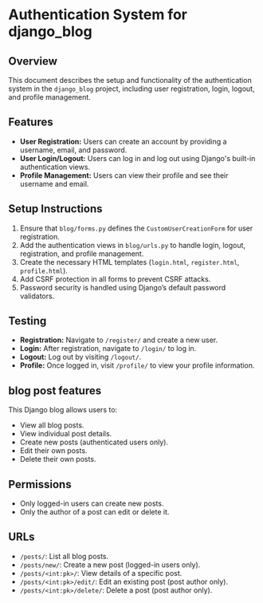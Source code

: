 # Authentication System for django_blog

## Overview
This document describes the setup and functionality of the authentication system in the `django_blog` project, including user registration, login, logout, and profile management.

## Features
- **User Registration:** Users can create an account by providing a username, email, and password.
- **User Login/Logout:** Users can log in and log out using Django's built-in authentication views.
- **Profile Management:** Users can view their profile and see their username and email.

## Setup Instructions
1. Ensure that `blog/forms.py` defines the `CustomUserCreationForm` for user registration.
2. Add the authentication views in `blog/urls.py` to handle login, logout, registration, and profile management.
3. Create the necessary HTML templates (`login.html`, `register.html`, `profile.html`).
4. Add CSRF protection in all forms to prevent CSRF attacks.
5. Password security is handled using Django’s default password validators.

## Testing
- **Registration:** Navigate to `/register/` and create a new user.
- **Login:** After registration, navigate to `/login/` to log in.
- **Logout:** Log out by visiting `/logout/`.
- **Profile:** Once logged in, visit `/profile/` to view your profile information.


## blog post features
This Django blog allows users to:
- View all blog posts.
- View individual post details.
- Create new posts (authenticated users only).
- Edit their own posts.
- Delete their own posts.

## Permissions

- Only logged-in users can create new posts.
- Only the author of a post can edit or delete it.

## URLs

- `/posts/`: List all blog posts.
- `/posts/new/`: Create a new post (logged-in users only).
- `/posts/<int:pk>/`: View details of a specific post.
- `/posts/<int:pk>/edit/`: Edit an existing post (post author only).
- `/posts/<int:pk>/delete/`: Delete a post (post author only).